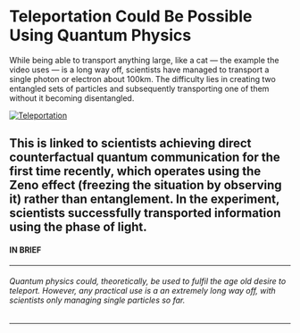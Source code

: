 # Teleportation Could Be Possible Using Quantum Physics
While being able to transport anything large, like a cat — the example the video uses — is a long way off, scientists have managed to transport a single photon or electron about 100km. The difficulty lies in creating two entangled sets of particles and subsequently transporting one of them without it becoming disentangled.

[![Teleportation](https://i.ytimg.com/vi/dAaHHGHuy1c/maxresdefault.jpg)](https://youtu.be/DxQK1WDYI_k)

This is linked to scientists achieving direct counterfactual quantum communication for the first time recently, which operates using the Zeno effect (freezing the situation by observing it) rather than entanglement. In the experiment, scientists successfully transported information using the phase of light.
---
#### IN BRIEF
---
###### Quantum physics could, theoretically, be used to fulfil the age old desire to teleport. However, any practical use is a an extremely long way off, with scientists only managing single particles so far.
---